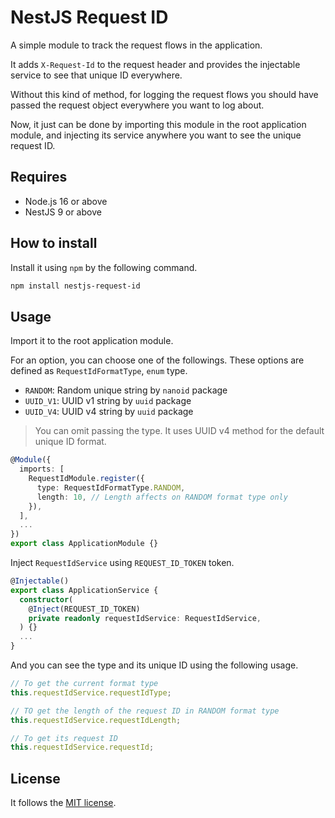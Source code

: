# NestJS Request ID

A simple module to track the request flows in the application.

It adds `X-Request-Id` to the request header and provides the injectable service to see that unique ID everywhere.

Without this kind of method, for logging the request flows you should have passed the request object everywhere you want to log about.

Now, it just can be done by importing this module in the root application module, and injecting its service anywhere you want to see the unique request ID.

## Requires

- Node.js 16 or above
- NestJS 9 or above

## How to install

Install it using `npm` by the following command.

```bash
npm install nestjs-request-id
```

## Usage

Import it to the root application module.

For an option, you can choose one of the followings. These options are defined as `RequestIdFormatType`, `enum` type.

- `RANDOM`: Random unique string by `nanoid` package
- `UUID_V1`: UUID v1 string by `uuid` package
- `UUID_V4`: UUID v4 string by `uuid` package

> You can omit passing the type. It uses UUID v4 method for the default unique ID format.

```typescript
@Module({
  imports: [
    RequestIdModule.register({
      type: RequestIdFormatType.RANDOM,
      length: 10, // Length affects on RANDOM format type only
    }),
  ],
  ...
})
export class ApplicationModule {}
```

Inject `RequestIdService` using `REQUEST_ID_TOKEN` token.

```typescript
@Injectable()
export class ApplicationService {
  constructor(
    @Inject(REQUEST_ID_TOKEN)
    private readonly requestIdService: RequestIdService,
  ) {}
  ...
}
```

And you can see the type and its unique ID using the following usage.

```typescript
// To get the current format type
this.requestIdService.requestIdType;

// TO get the length of the request ID in RANDOM format type
this.requestIdService.requestIdLength;

// To get its request ID
this.requestIdService.requestId;
```

## License

It follows the [MIT license](LICENSE).
